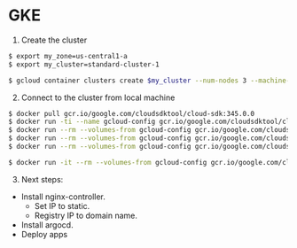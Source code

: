 # GKE

1. Create the cluster

```sh
$ export my_zone=us-central1-a
$ export my_cluster=standard-cluster-1

$ gcloud container clusters create $my_cluster --num-nodes 3 --machine-type=e2-medium --enable-ip-alias --zone $my_zone --enable-network-policy
```

2. Connect to the cluster from local machine

```sh
$ docker pull gcr.io/google.com/cloudsdktool/cloud-sdk:345.0.0
$ docker run -ti --name gcloud-config gcr.io/google.com/cloudsdktool/cloud-sdk gcloud auth login
$ docker run --rm --volumes-from gcloud-config gcr.io/google.com/cloudsdktool/cloud-sdk gcloud config set project learning-310712
$ docker run --rm --volumes-from gcloud-config gcr.io/google.com/cloudsdktool/cloud-sdk gcloud container clusters get-credentials standard-cluster-1 --zone us-central1-a
$ docker run --rm --volumes-from gcloud-config gcr.io/google.com/cloudsdktool/cloud-sdk kubectl config view --raw

$ docker run -it --rm --volumes-from gcloud-config gcr.io/google.com/cloudsdktool/cloud-sdk bash
```

3. Next steps:

- Install nginx-controller.
    - Set IP to static.
    - Registry IP to domain name.
- Install argocd.
- Deploy apps
